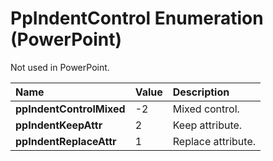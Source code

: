 
# PpIndentControl Enumeration (PowerPoint)

Not used in PowerPoint.



|**Name**|**Value**|**Description**|
|:-----|:-----|:-----|
| **ppIndentControlMixed**|-2|Mixed control.|
| **ppIndentKeepAttr**|2|Keep attribute.|
| **ppIndentReplaceAttr**|1|Replace attribute.|

